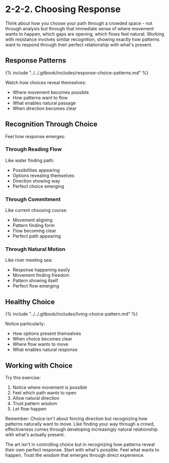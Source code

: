 # 2-2-2. Choosing Response

Think about how you choose your path through a crowded space - not through analysis but through that immediate sense of where movement wants to happen, which gaps are opening, which flows feel natural. Working with resistance involves similar recognition, showing exactly how patterns want to respond through their perfect relationship with what's present.

## Response Patterns

{% include "../../.gitbook/includes/response-choice-patterns.md" %}

Watch how choices reveal themselves:

* Where movement becomes possible
* How patterns want to flow
* What enables natural passage
* When direction becomes clear

## Recognition Through Choice

Feel how response emerges:

### Through Reading Flow

Like water finding path:

* Possibilities appearing
* Options revealing themselves
* Direction showing way
* Perfect choice emerging

### Through Commitment

Like current choosing course:

* Movement aligning
* Pattern finding form
* Flow becoming clear
* Perfect path appearing

### Through Natural Motion

Like river meeting sea:

* Response happening easily
* Movement finding freedom
* Pattern showing itself
* Perfect flow emerging

## Healthy Choice

{% include "../../.gitbook/includes/living-choice-pattern.md" %}

Notice particularly:

* How options present themselves
* When choice becomes clear
* Where flow wants to move
* What enables natural response

## Working with Choice

Try this exercise:

1. Notice where movement is possible
2. Feel which path wants to open
3. Allow natural direction
4. Trust pattern wisdom
5. Let flow happen

Remember: Choice isn't about forcing direction but recognizing how patterns naturally want to move. Like finding your way through a crowd, effectiveness comes through developing increasingly natural relationship with what's actually present.

The art isn't in controlling choice but in recognizing how patterns reveal their own perfect response. Start with what's possible. Feel what wants to happen. Trust the wisdom that emerges through direct experience.

